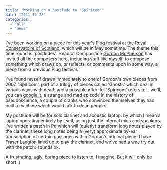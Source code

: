 ```yaml
---
title: "Working on a postlude to 'Spiricom'"
date: "2011-11-28"
categories: 
  - "all"
  - "news"
---
```


I've been working on a piece for this year's Plug festival at the [Royal Conservatoire of Scotland](http://www.rcs.ac.uk), which will be in May sometime. The theme this time round is 'postludes'. Head of Composition [Gordon McPherson](http://www.youtube.com/watch?v=2b2TL26QgNU) has invited all the composers here, including staff like myself, to compose something which draws on, or reflects, or comments upon in some way, a piece from a previous Plug festival.

I've found myself drawn immediately to one of Gordon's own pieces from 2007, 'Spiricom', part of a trilogy of pieces called 'Ghosts' which deal in various ways with death and a possible afterlife. 'Spiricom' refers to... we'll, you can [google it](https://www.google.com/search?q=spiricom), a strange and mad episode in the history of pseudoscience, a couple of cranks who convinced themselves they had built a machine which would talk to dead people.

My postlude will be for solo clarinet and acoustic laptop: by which I mean a laptop operating entirely by itself, using just the internal mics and speakers. I've written a patch in Pd which will (quietly) transform long notes played by the clarinet, these long notes being a (very) approximate by-ear transcription of certain passages within Gordon's original piece. I have Fraser Langton lined up to play the clarinet, and we've had a wee try out with the patch: sounds ok.

A frustrating, ugly, boring piece to listen to, I imagine. But it will only be short :)
